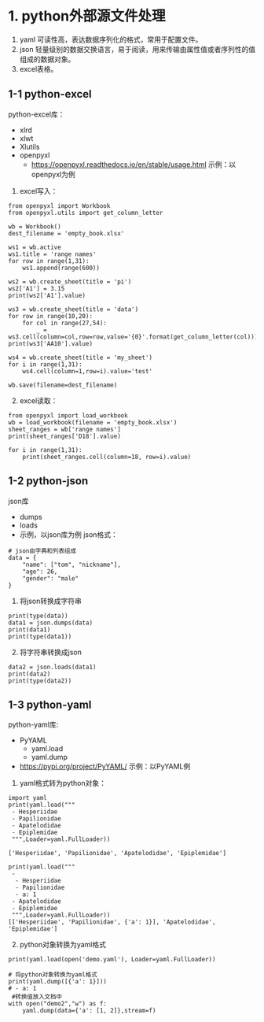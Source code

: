 # 1. python外部源文件处理
1. yaml 可读性高，表达数据序列化的格式，常用于配置文件。
2. json 轻量级别的数据交换语言，易于阅读，用来传输由属性值或者序列性的值组成的数据对象。
3. excel表格。
## 1-1  python-excel
python-excel库：
* xlrd
* xlwt
* Xlutils
* openpyxl
	* https://openpyxl.readthedocs.io/en/stable/usage.html
示例：以openpyxl为例
01. excel写入：
```
from openpyxl import Workbook  
from openpyxl.utils import get_column_letter  
  
wb = Workbook()  
dest_filename = 'empty_book.xlsx'  
  
ws1 = wb.active  
ws1.title = 'range names'  
for row in range(1,31):  
    ws1.append(range(600))  
  
ws2 = wb.create_sheet(title = 'pi')  
ws2['A1'] = 3.15  
print(ws2['A1'].value)  
  
ws3 = wb.create_sheet(title = 'data')  
for row in range(10,20):  
    for col in range(27,54):  
        _ = ws3.cell(column=col,row=row,value='{0}'.format(get_column_letter(col)))  
print(ws3['AA10'].value)  
  
ws4 = wb.create_sheet(title = 'my_sheet')  
for i in range(1,31):  
    ws4.cell(column=1,row=i).value='test'  
  
wb.save(filename=dest_filename)
```
02. excel读取：
```
from openpyxl import load_workbook  
wb = load_workbook(filename = 'empty_book.xlsx')  
sheet_ranges = wb['range names']  
print(sheet_ranges['D18'].value)  
  
for i in range(1,31):  
    print(sheet_ranges.cell(column=18, row=i).value)
```
## 1-2 python-json
json库
* dumps
* loads
* 示例，以json库为例
json格式：
```
# json由字典和列表组成  
data = {  
    "name": ["tom", "nickname"],  
    "age": 26,  
    "gender": "male"  
}
```
01. 将json转换成字符串
```
print(type(data))  
data1 = json.dumps(data)  
print(data1)  
print(type(data1))
```
02. 将字符串转换成json
```
data2 = json.loads(data1)  
print(data2)  
print(type(data2))
```
## 1-3 python-yaml
python-yaml库:
* PyYAML
	* yaml.load
	* yaml.dump
* https://pypi.org/project/PyYAML/
示例：以PyYAML例
01. yaml格式转为python对象：
```
import yaml  
print(yaml.load("""  
 - Hesperiidae 
 - Papilionidae 
 - Apatelodidae 
 - Epiplemidae
 """,Loader=yaml.FullLoader))  
  
['Hesperiidae', 'Papilionidae', 'Apatelodidae', 'Epiplemidae']  
  
print(yaml.load("""  
 - 
  - Hesperiidae 
  - Papilionidae 
  - a: 1 
 - Apatelodidae 
 - Epiplemidae
 """,Loader=yaml.FullLoader))  
[['Hesperiidae', 'Papilionidae', {'a': 1}], 'Apatelodidae', 'Epiplemidae']
```
02. python对象转换为yaml格式
```
print(yaml.load(open('demo.yaml'), Loader=yaml.FullLoader))  
  
# 将python对象转换为yaml格式  
print(yaml.dump([{'a': 1}]))  
# - a: 1  
 #转换值放入文档中
with open("demo2","w") as f:  
	yaml.dump(data={'a': [1, 2]},stream=f)
```